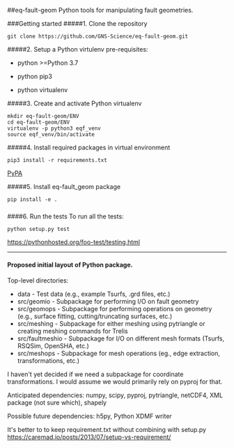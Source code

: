 ##eq-fault-geom
Python tools for manipulating fault geometries.

###Getting started
#####1. Clone the repository

````
git clone https://github.com/GNS-Science/eq-fault-geom.git
````

#####2. Setup a Python virtulenv
pre-requisites:

* python >=Python 3.7

* python pip3

* python virtualenv

#####3. Create and activate Python virtualenv
````
mkdir eq-fault-geom/ENV
cd eq-fault-geom/ENV
virtualenv -p python3 eqf_venv
source eqf_venv/bin/activate
````
#####4. Install required packages in virtual environment
````
pip3 install -r requirements.txt
````
[PyPA](https://packaging.python.org/guides/installing-using-pip-and-virtual-environments/)

#####5. Install eq-fault_geom package
````
pip install -e .
````
#####

####6. Run the tests
To run all the tests:
````
python setup.py test

````
https://pythonhosted.org/foo-test/testing.html



______________________________________________________
#### Proposed initial layout of Python package.
Top-level directories:
 - data - Test data (e.g., example Tsurfs, .grd files, etc.)
 - src/geomio - Subpackage for performing I/O on fault geometry
 - src/geomops - Subpackage for performing operations on geometry (e.g., surface fitting, cutting/truncating surfaces, etc.)
 - src/meshing - Subpackage for either meshing using pytriangle or creating meshing commands for Trelis
 - src/faultmeshio - Subpackage for I/O on different mesh formats (Tsurfs, RSQSim, OpenSHA, etc.)
 - src/meshops - Subpackage for mesh operations (eg., edge extraction, transformations, etc.)

I haven't yet decided if we need a subpackage for coordinate transformations. I would assume we would
primarily rely on pyproj for that.

Anticipated dependencies:
numpy, scipy, pyproj, pytriangle, netCDF4, XML package (not sure which), shapely

Possible future dependencies:
h5py, Python XDMF writer

It's better to to keep requirement.txt without combining with setup.py 
https://caremad.io/posts/2013/07/setup-vs-requirement/

